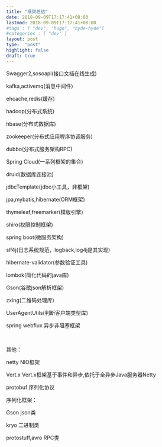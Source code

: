 ```yaml
---
title: "框架总结"
date: 2018-09-09T17:17:41+08:00
lastmod: 2018-09-09T17:17:41+08:00
#tags : [ "dev", "hugo", "hyde-hyde"]
#categories : [ "dev" ]
layout: post
type:  "post"
highlight: false
draft: true
---
```


Swagger2,sosoapi(接口文档在线生成)

kafka,activemq(消息中间件)

ehcache,redis(缓存)

hadoop(分布式系统)

hbase(分布式数据库)

zookeeper(分布式应用程序协调服务)

dubbo(分布式服务架构RPC)

Spring  Cloud(一系列框架的集合)

druid(数据库连接池)

jdbcTemplate(jdbc小工具，非框架)

jpa,mybatis,hibernate(ORM框架)

thymeleaf,freemarker(模版引擎)

shiro(权限控制框架)

spring boot(微服务架构)

slf4j(日志系统规范，logback,log4j是其实现)

hibernate-validator(参数验证工具)

lombok(简化代码的java库)

Gson(谷歌json解析框架)

zxing(二维码处理库)

UserAgentUtils(判断客户端类型库)

spring webflux  异步非阻塞框架

<br/>

其他：

netty    NIO框架

Vert.x  Vert.x框架基于事件和异步,依托于全异步Java服务器Netty

protobuf  序列化协议

序列化框架：

Gson   json类

kryo   二进制类

protostuff,avro   RPC类
